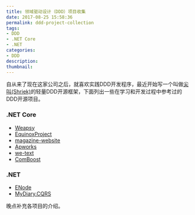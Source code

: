 ```yaml
---
title: 领域驱动设计（DDD）项目收集
date: 2017-08-25 15:58:36
permalink: ddd-project-collection
tags:
- DDD
- .NET Core
- .NET
categories:
- DDD
description: 
thumbnail:
---
```


自从来了现在这家公司之后，就喜欢实践DDD开发程序，最近开始写一个叫做[尖叫(Shriek)](https://github.com/ElderJames/ShriekFx)的轻量DDD开源框架，下面列出一些在学习和开发过程中参考过的DDD开源项目。

### .NET Core

- [Weapsy](https://github.com/Weapsy/Weapsy)
- [EquinoxProject](https://github.com/EduardoPires/EquinoxProject)
- [magazine-website](https://github.com/thangchung/magazine-website)
- [Apworks](https://github.com/daxnet/Apworks)
- [we-text](https://github.com/daxnet/we-text)
- [ComBoost](https://github.com/Kation/ComBoost)

### .NET 

- [ENode](https://github.com/tangxuehua/enode)
- [MyDiary.CQRS](https://github.com/ElderJames/MyDiary.CQRS)

晚点补充各项目的介绍。